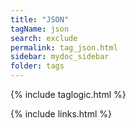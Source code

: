 ```yaml
---
title: "JSON"
tagName: json
search: exclude
permalink: tag_json.html
sidebar: mydoc_sidebar
folder: tags
---
```

{% include taglogic.html %}

{% include links.html %}
